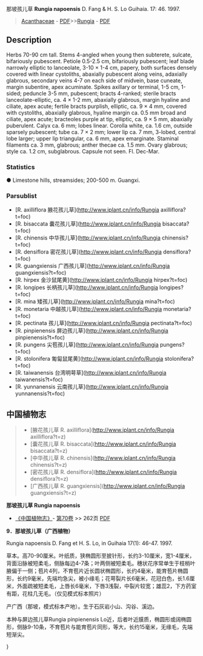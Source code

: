 那坡孩儿草 **Rungia napoensis** D. Fang & H. S. Lo Guihaia. 17: 46. 1997.

> [Acanthaceae](Acanthaceae-爵床科.md) - [PDF](http://www.iplant.cn/foc/pdf/Acanthaceae.pdf)>>[Rungia](http://www.iplant.cn/info/Rungia?t=foc) - [PDF](http://www.iplant.cn/foc/pdf/Rungia.pdf)

## Description

Herbs 70-90 cm tall. Stems 4-angled when young then subterete, sulcate, bifariously pubescent. Petiole 0.5-2.5 cm, bifariously pubescent; leaf blade narrowly elliptic to lanceolate, 3-10 × 1-4 cm, papery, both surfaces densely covered with linear cystoliths, abaxially pubescent along veins, adaxially glabrous, secondary veins 4-7 on each side of midvein, base cuneate, margin subentire, apex acuminate. Spikes axillary or terminal, 1-5 cm, 1-sided; peduncle 3-5 mm, pubescent; bracts 4-ranked; sterile bracts lanceolate-elliptic, ca. 4 × 1-2 mm, abaxially glabrous, margin hyaline and ciliate, apex acute; fertile bracts purplish, elliptic, ca. 9 × 4 mm, covered with cystoliths, abaxially glabrous, hyaline margin ca. 0.5 mm broad and ciliate, apex acute; bracteoles purple at tip, elliptic, ca. 9 × 5 mm, abaxially puberulent. Calyx ca. 6 mm; lobes linear. Corolla white, ca. 1.6 cm, outside sparsely pubescent; tube ca. 7 × 2 mm; lower lip ca. 7 mm, 3-lobed, central lobe larger; upper lip triangular, ca. 6 mm, apex emarginate. Staminal filaments ca. 3 mm, glabrous; anther thecae ca. 1.5 mm. Ovary glabrous; style ca. 1.2 cm, subglabrous. Capsule not seen. Fl. Dec-Mar.

### Statistics
● Limestone hills, streamsides; 200-500 m. Guangxi.



### Parsublist

* [R.  axilliflora  腋花孩儿草](http://www.iplant.cn/info/Rungia axilliflora?t=foc)
* [R.  bisaccata  囊花孩儿草](http://www.iplant.cn/info/Rungia bisaccata?t=foc)
* [R.  chinensis  中华孩儿草](http://www.iplant.cn/info/Rungia chinensis?t=foc)
* [R.  densiflora  密花孩儿草](http://www.iplant.cn/info/Rungia densiflora?t=foc)
* [R.  guangxiensis  广西孩儿草](http://www.iplant.cn/info/Rungia guangxiensis?t=foc)
* [R.  hirpex  金沙鼠尾黄](http://www.iplant.cn/info/Rungia hirpex?t=foc)
* [R.  longipes  长柄孩儿草](http://www.iplant.cn/info/Rungia longipes?t=foc)
* [R.  mina  矮孩儿草](http://www.iplant.cn/info/Rungia mina?t=foc)
* [R.  monetaria  中越孩儿草](http://www.iplant.cn/info/Rungia monetaria?t=foc)
* [R.  pectinata  孩儿草](http://www.iplant.cn/info/Rungia pectinata?t=foc)
* [R.  pinpienensis  屏边孩儿草](http://www.iplant.cn/info/Rungia pinpienensis?t=foc)
* [R.  pungens  尖苞孩儿草](http://www.iplant.cn/info/Rungia pungens?t=foc)
* [R.  stolonifera  匍匐鼠尾黄](http://www.iplant.cn/info/Rungia stolonifera?t=foc)
* [R.  taiwanensis  台湾明萼草](http://www.iplant.cn/info/Rungia taiwanensis?t=foc)
* [R.  yunnanensis  云南孩儿草](http://www.iplant.cn/info/Rungia yunnanensis?t=foc)


## 中国植物志

> * [腋花孩儿草  R.  axilliflora](http://www.iplant.cn/info/Rungia axilliflora?t=z)
> * [囊花孩儿草  R.  bisaccata](http://www.iplant.cn/info/Rungia bisaccata?t=z)
> * [中华孩儿草  R.  chinensis](http://www.iplant.cn/info/Rungia chinensis?t=z)
> * [密花孩儿草  R.  densiflora](http://www.iplant.cn/info/Rungia densiflora?t=z)
> * [广西孩儿草  R.  guangxiensis](http://www.iplant.cn/info/Rungia guangxiensis?t=z)


**那坡孩儿草 Rungia napoensis**

* [《中国植物志》](http://www.iplant.cn/frps)- [第70卷](http://www.iplant.cn/frps/vol/70) >> 262页 [PDF](http://www.iplant.cn/frps/pdf/70/262.PDF)


**9．那坡孩儿草（广西植物）**

Rungia napoensis D. Fang et H. S. Lo, in Guihaia 17(1): 46-47. 1997.

草本。高70-90厘米。叶纸质，狭椭圆形至披针形，长约3-10厘米，宽1-4厘米，背面沿脉被短柔毛，侧脉每边4-7条；叶两侧被短柔毛。穗状花序常单生于枝梢叶腋偏于一侧；苞片4列，不育苞片近长圆状椭圆形，长约4毫米，能育苞片椭圆形，长约9毫米，先端均急尖，被小缘毛；花萼裂片长6毫米，花冠白色，长1.6厘米，外面疏被短柔毛，上唇长6毫米，下唇3浅裂，中裂片较宽；雄蕊2，下方药室有距，花柱几无毛。（仅见模式标本照片）

产广西（那坡，模式标本产地）。生于石灰岩小山、沟谷、溪边。

本种与屏边孩儿草Rungia pinpienensis Lo近，后者叶近膜质，椭圆形或阔椭圆形，侧脉9-10条，不育苞片与能育苞片同形，等大，长约15毫米，无缘毛，先端短渐尖。



}
